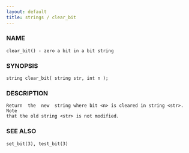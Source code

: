 ```yaml
---
layout: default
title: strings / clear_bit
---
```






### NAME
    clear_bit() - zero a bit in a bit string


### SYNOPSIS
    string clear_bit( string str, int n );


### DESCRIPTION
    Return  the  new  string where bit <n> is cleared in string <str>. Note
    that the old string <str> is not modified.


### SEE ALSO
    set_bit(3), test_bit(3)



